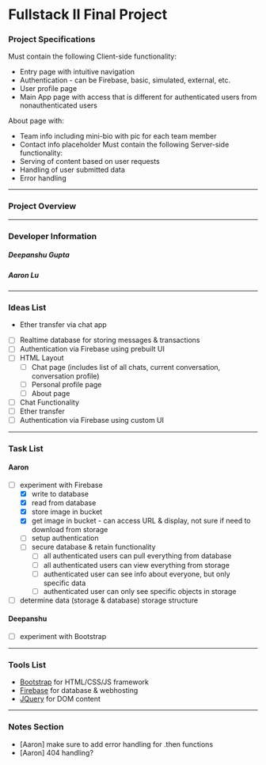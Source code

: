# Fullstack II Final Project

### Project Specifications
Must contain the following Client-side functionality:
- Entry page with intuitive navigation
- Authentication - can be Firebase, basic, simulated, external, etc.
- User profile page
- Main App page with access that is different for authenticated users from nonauthenticated users

About page with:
- Team info including mini-bio with pic for each team member
- Contact info placeholder
Must contain the following Server-side functionality:
- Serving of content based on user requests
- Handling of user submitted data
- Error handling
---

### Project Overview
---

### Developer Information
##### Deepanshu Gupta  
##### Aaron Lu
---

### Ideas List
- Ether transfer via chat app
- [ ] Realtime database for storing messages & transactions
- [ ] Authentication via Firebase using prebuilt UI
- [ ] HTML Layout
  - [ ] Chat page (includes list of all chats, current conversation, conversation profile)
  - [ ] Personal profile page
  - [ ] About page
- [ ] Chat Functionality
- [ ] Ether transfer
- [ ] Authentication via Firebase using custom UI
---

### Task List
#### Aaron
- [ ] experiment with Firebase
  - [x] write to database
  - [x] read from database
  - [x] store image in bucket
  - [x] get image in bucket - can access URL & display, not sure if need to download from storage
  - [ ] setup authentication
  - [ ] secure database & retain functionality
    - [ ] all authenticated users can pull everything from database
    - [ ] all authenticated users can view everything from storage
    - [ ] authenticated user can see info about everyone, but only specific data
    - [ ] authenticated user can only see specific objects in storage
- [ ] determine data (storage & database) storage structure

#### Deepanshu
- [ ] experiment with Bootstrap
---

### Tools List
- [Bootstrap](https://getbootstrap.com/) for HTML/CSS/JS framework
- [Firebase](https://firebase.google.com/) for database & webhosting
- [JQuery](https://jquery.com/) for DOM content
---

### Notes Section
- [Aaron] make sure to add error handling for .then functions
- [Aaron] 404 handling?
